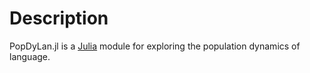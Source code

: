 # Description

PopDyLan.jl is a [Julia](f) module for exploring the population dynamics of language.
